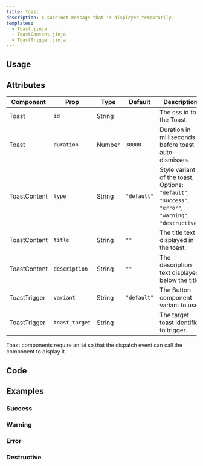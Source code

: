 ```yaml
---
title: Toast
description: A succinct message that is displayed temporarily.
templates:
  - Toast.jinja
  - ToastContent.jinja
  - ToastTrigger.jinja
---
```


<TabPreview component="Toast" template="examples/toast.html"/>

<Prose>

## Usage

</Prose>

<IncludeTemplate template="examples/toast.html"/>

<Prose>

## Attributes

| Component    | Prop           | Type   | Default     | Description                                                                                             |
|--------------|----------------|--------|-------------|---------------------------------------------------------------------------------------------------------|
| Toast        | `id`           | String |             | The css id for the Toast.                                                                               |
| Toast        | `duration`     | Number | `30000`     | Duration in milliseconds before toast auto-dismisses.                                                   |
| ToastContent | `type`         | String | `"default"` | Style variant of the toast. Options: `"default"`, `"success"`, `"error"`, `"warning"`, `"destructive"`. |
| ToastContent | `title`        | String | `""`        | The title text displayed in the toast.                                                                  |
| ToastContent | `description`  | String | `""`        | The description text displayed below the title.                                                         |
| ToastTrigger | `variant`      | String | `"default"` | The Button component variant to use.                                                                    |
| ToastTrigger | `toast_target` | String |             | The target toast identifier to trigger.                                                                 |

Toast components require an `id` so that the dispatch event can call the component to display it. 

## Code
</Prose>

<IncludeComponents :components="{{ metadata.templates }}" />

<Prose>

## Examples
</Prose>

<Prose>

### Success

</Prose>
<TabPreview component="Success" template="examples/toast_success.html"/>

<Prose>

### Warning

</Prose>
<TabPreview component="Warning" template="examples/toast_warning.html"/>

<Prose>

### Error

</Prose>
<TabPreview component="Error" template="examples/toast_error.html"/>

<Prose>

### Destructive

</Prose>
<TabPreview component="Destructive" template="examples/toast_destructive.html"/>
